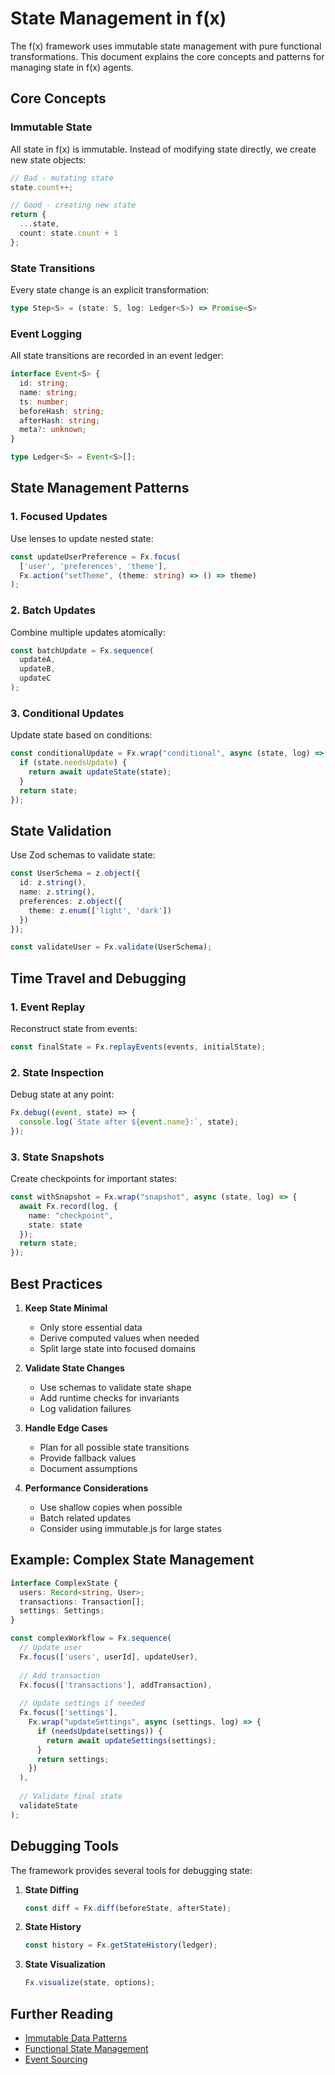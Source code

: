 # State Management in f(x)

The f(x) framework uses immutable state management with pure functional transformations. This document explains the core concepts and patterns for managing state in f(x) agents.

## Core Concepts

### Immutable State

All state in f(x) is immutable. Instead of modifying state directly, we create new state objects:

```typescript
// Bad - mutating state
state.count++;

// Good - creating new state
return {
  ...state,
  count: state.count + 1
};
```

### State Transitions

Every state change is an explicit transformation:

```typescript
type Step<S> = (state: S, log: Ledger<S>) => Promise<S>
```

### Event Logging

All state transitions are recorded in an event ledger:

```typescript
interface Event<S> {
  id: string;
  name: string;
  ts: number;
  beforeHash: string;
  afterHash: string;
  meta?: unknown;
}

type Ledger<S> = Event<S>[];
```

## State Management Patterns

### 1. Focused Updates

Use lenses to update nested state:

```typescript
const updateUserPreference = Fx.focus(
  ['user', 'preferences', 'theme'],
  Fx.action("setTheme", (theme: string) => () => theme)
);
```

### 2. Batch Updates

Combine multiple updates atomically:

```typescript
const batchUpdate = Fx.sequence(
  updateA,
  updateB,
  updateC
);
```

### 3. Conditional Updates

Update state based on conditions:

```typescript
const conditionalUpdate = Fx.wrap("conditional", async (state, log) => {
  if (state.needsUpdate) {
    return await updateState(state);
  }
  return state;
});
```

## State Validation

Use Zod schemas to validate state:

```typescript
const UserSchema = z.object({
  id: z.string(),
  name: z.string(),
  preferences: z.object({
    theme: z.enum(['light', 'dark'])
  })
});

const validateUser = Fx.validate(UserSchema);
```

## Time Travel and Debugging

### 1. Event Replay

Reconstruct state from events:

```typescript
const finalState = Fx.replayEvents(events, initialState);
```

### 2. State Inspection

Debug state at any point:

```typescript
Fx.debug((event, state) => {
  console.log(`State after ${event.name}:`, state);
});
```

### 3. State Snapshots

Create checkpoints for important states:

```typescript
const withSnapshot = Fx.wrap("snapshot", async (state, log) => {
  await Fx.record(log, {
    name: "checkpoint",
    state: state
  });
  return state;
});
```

## Best Practices

1. **Keep State Minimal**
   - Only store essential data
   - Derive computed values when needed
   - Split large state into focused domains

2. **Validate State Changes**
   - Use schemas to validate state shape
   - Add runtime checks for invariants
   - Log validation failures

3. **Handle Edge Cases**
   - Plan for all possible state transitions
   - Provide fallback values
   - Document assumptions

4. **Performance Considerations**
   - Use shallow copies when possible
   - Batch related updates
   - Consider using immutable.js for large states

## Example: Complex State Management

```typescript
interface ComplexState {
  users: Record<string, User>;
  transactions: Transaction[];
  settings: Settings;
}

const complexWorkflow = Fx.sequence(
  // Update user
  Fx.focus(['users', userId], updateUser),
  
  // Add transaction
  Fx.focus(['transactions'], addTransaction),
  
  // Update settings if needed
  Fx.focus(['settings'], 
    Fx.wrap("updateSettings", async (settings, log) => {
      if (needsUpdate(settings)) {
        return await updateSettings(settings);
      }
      return settings;
    })
  ),
  
  // Validate final state
  validateState
);
```

## Debugging Tools

The framework provides several tools for debugging state:

1. **State Diffing**
   ```typescript
   const diff = Fx.diff(beforeState, afterState);
   ```

2. **State History**
   ```typescript
   const history = Fx.getStateHistory(ledger);
   ```

3. **State Visualization**
   ```typescript
   Fx.visualize(state, options);
   ```

## Further Reading

- [Immutable Data Patterns](https://immutable-js.com/docs/concepts/)
- [Functional State Management](https://redux.js.org/understanding/thinking-in-redux/three-principles)
- [Event Sourcing](https://martinfowler.com/eaaDev/EventSourcing.html) 